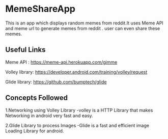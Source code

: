# MemeShareApp

This is an app which displays random memes from reddit.It uses Meme API and meme url to generate memes from reddit . user can even share these memes.
## Useful Links

Meme API : https://meme-api.herokuapp.com/gimme

Volley library: https://developer.android.com/training/volley/request

Glide library: https://github.com/bumptech/glide
## Concepts Followed

1.Networking using Volley Library
   -volley is a HTTP Library that makes Networking in android very fast and easy.

2.Glide Library to process Images
   -Glide is a fast and efficient image Loading Library for android.
